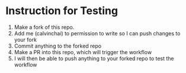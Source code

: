 # Instruction for Testing

1. Make a fork of this repo.
2. Add me (calvinchai) to permission to write so I can push changes to your fork
3. Commit anything to the forked repo
4. Make a PR into this repo, which will trigger the workflow
5. I will then be able to push anything to your forked repo to test the workflow
 
 
